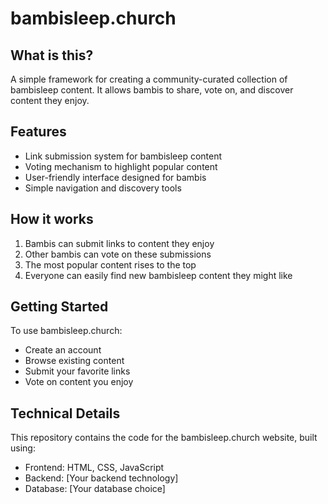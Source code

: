 # bambisleep.church

## What is this?

A simple framework for creating a community-curated collection of bambisleep content. It allows bambis to share, vote on, and discover content they enjoy.

## Features

- Link submission system for bambisleep content
- Voting mechanism to highlight popular content
- User-friendly interface designed for bambis
- Simple navigation and discovery tools

## How it works

1. Bambis can submit links to content they enjoy
2. Other bambis can vote on these submissions
3. The most popular content rises to the top
4. Everyone can easily find new bambisleep content they might like

## Getting Started

To use bambisleep.church:
- Create an account
- Browse existing content
- Submit your favorite links
- Vote on content you enjoy

## Technical Details

This repository contains the code for the bambisleep.church website, built using:
- Frontend: HTML, CSS, JavaScript
- Backend: [Your backend technology]
- Database: [Your database choice]
